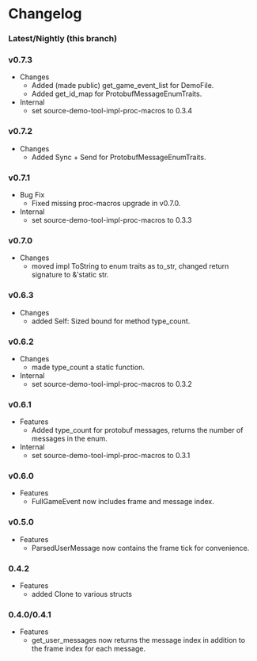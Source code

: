 # Changelog

### Latest/Nightly (this branch)

### v0.7.3
- Changes
    - Added (made public) get_game_event_list for DemoFile.
    - Added get_id_map for ProtobufMessageEnumTraits.
- Internal
    - set source-demo-tool-impl-proc-macros to 0.3.4

### v0.7.2
- Changes
    - Added Sync + Send for ProtobufMessageEnumTraits.

### v0.7.1
- Bug Fix
    - Fixed missing proc-macros upgrade in v0.7.0.
- Internal
    - set source-demo-tool-impl-proc-macros to 0.3.3

### v0.7.0
- Changes
    - moved impl ToString to enum traits as to_str, changed return signature to &'static str.

### v0.6.3
- Changes
    - added Self: Sized bound for method type_count. 

### v0.6.2
- Changes
    - made type_count a static function.
- Internal
    - set source-demo-tool-impl-proc-macros to 0.3.2

### v0.6.1
- Features
    - Added type_count for protobuf messages, returns the number of messages in the enum.
- Internal
    - set source-demo-tool-impl-proc-macros to 0.3.1

### v0.6.0
- Features
    - FullGameEvent now includes frame and message index.

### v0.5.0
- Features
    - ParsedUserMessage now contains the frame tick for convenience.

### 0.4.2
- Features
    - added Clone to various structs

### 0.4.0/0.4.1
- Features
    - get_user_messages now returns the message index in addition to the frame index for each message.